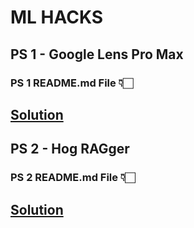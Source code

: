 # ML HACKS

## PS 1 - Google Lens Pro Max

### PS 1 README.md File 👇🏻 
## <a href="https://github.com/Gaurav-Kushwaha-1225/ML-Hacks/tree/main/Google%20Lens%20Pro%20Max"> Solution </a>

## PS 2 - Hog RAGger

### PS 2 README.md File 👇🏻 
## <a href="https://github.com/Gaurav-Kushwaha-1225/ML-Hacks/tree/main/Hog%20RAGger"> Solution </a>
